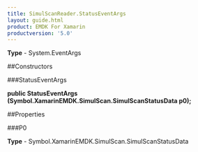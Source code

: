 ```yaml
---
title: SimulScanReader.StatusEventArgs
layout: guide.html
product: EMDK For Xamarin 
productversion: '5.0' 
---
```


    

**Type** - System.EventArgs

##Constructors

###StatusEventArgs

**public StatusEventArgs (Symbol.XamarinEMDK.SimulScan.SimulScanStatusData p0);**


        

##Properties

###P0

        

**Type** - Symbol.XamarinEMDK.SimulScan.SimulScanStatusData

